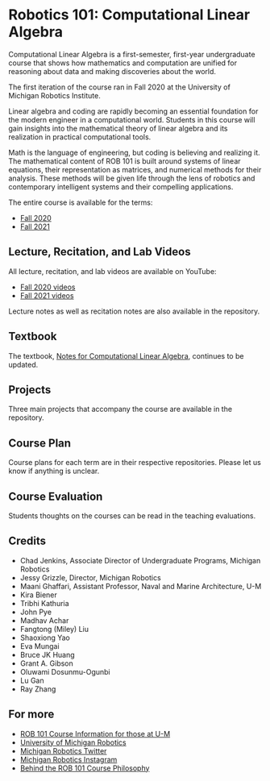 # Robotics 101: Computational Linear Algebra

Computational Linear Algebra is a first-semester, first-year undergraduate course that shows how mathematics and computation are unified for reasoning about data and making discoveries about the world.

The first iteration of the course ran in Fall 2020 at the University of Michigan Robotics Institute.

Linear algebra and coding are rapidly becoming an essential foundation for the modern engineer in a computational world.  Students in this course will gain insights into the mathematical theory of linear algebra and its realization in practical computational tools. 

Math is the language of engineering, but coding is believing and realizing it. The mathematical content of ROB 101 is built around systems of linear equations, their representation as matrices, and numerical methods for their analysis. These methods will be given life through the lens of robotics and contemporary intelligent systems and their compelling applications.

The entire course is available for the terms:
- [Fall 2020](https://github.com/michiganrobotics/rob101/tree/main/Fall%202020)
- [Fall 2021](https://github.com/michiganrobotics/rob101/tree/main/Fall%202021)

## Lecture, Recitation, and Lab Videos
All lecture, recitation, and lab videos are available on YouTube:  
- [Fall 2020 videos](https://www.youtube.com/playlist?list=PLdPQZLMHRjDK8ZbLIcq1Q2PQobIi68dpv)
- [Fall 2021 videos](https://www.youtube.com/playlist?list=PLdPQZLMHRjDJ5d_dE4FeOviv0gRe4UYsB)  

Lecture notes as well as recitation notes are also available in the repository.

## Textbook
The textbook, [Notes for Computational Linear Algebra](https://github.com/michiganrobotics/rob101/blob/main/Fall%202021/Textbook/ROB_101_December_2021_Grizzle.pdf), continues to be updated.

## Projects
Three main projects that accompany the course are available in the repository.

## Course Plan
Course plans for each term are in their respective repositories. Please let us know if anything is unclear.

## Course Evaluation
Students thoughts on the courses can be read in the teaching evaluations.

## Credits
- Chad Jenkins, Associate Director of Undergraduate Programs, Michigan Robotics
- Jessy Grizzle, Director, Michigan Robotics
- Maani Ghaffari, Assistant Professor, Naval and Marine Architecture, U-M
- Kira Biener
- Tribhi Kathuria
- John Pye
- Madhav Achar
- Fangtong (Miley) Liu
- Shaoxiong Yao
- Eva Mungai
- Bruce JK Huang
- Grant A. Gibson
- Oluwami Dosunmu-Ogunbi
- Lu Gan
- Ray Zhang

## For more
- [ROB 101 Course Information for those at U-M](https://robotics.umich.edu/academic-program/course-offerings/rob101/)
- [University of Michigan Robotics](https://robotics.umich.edu)
- [Michigan Robotics Twitter](http://twitter.com/umrobotics)
- [Michigan Robotics Instagram](http://instagram.com/umrobotics/)
- [Behind the ROB 101 Course Philosophy](http://www.asee-prism.org/solving-for-equity/)